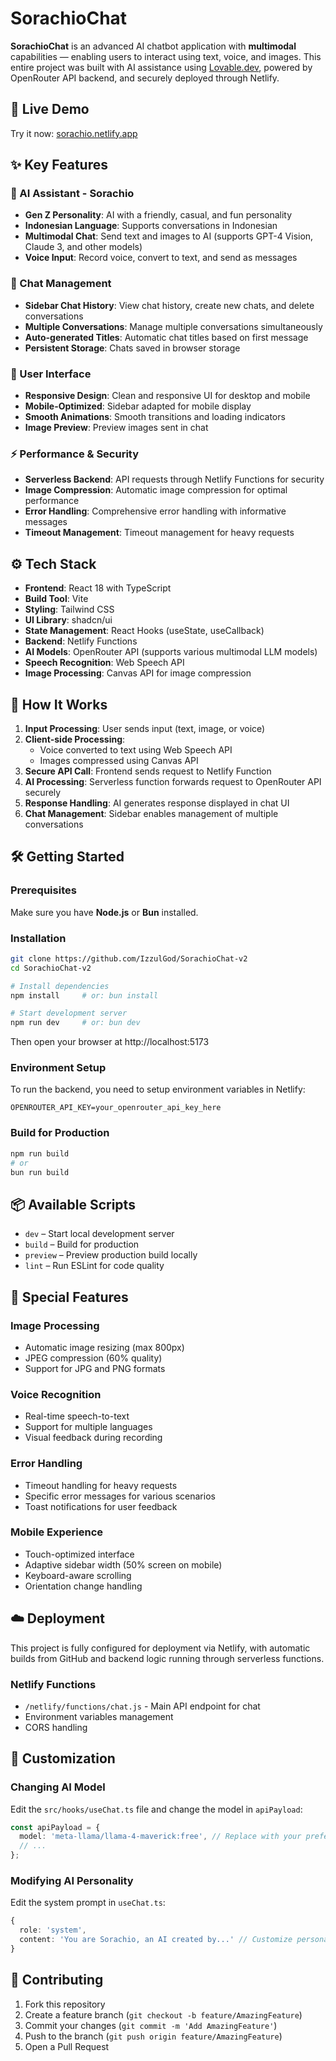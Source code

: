 # SorachioChat 

**SorachioChat** is an advanced AI chatbot application with **multimodal** capabilities — enabling users to interact using text, voice, and images. This entire project was built with AI assistance using [Lovable.dev](https://lovable.dev), powered by OpenRouter API backend, and securely deployed through Netlify.

## 🔗 Live Demo

Try it now: [sorachio.netlify.app](https://sorachio.netlify.app)

## ✨ Key Features

### 🤖 AI Assistant - Sorachio
- **Gen Z Personality**: AI with a friendly, casual, and fun personality
- **Indonesian Language**: Supports conversations in Indonesian
- **Multimodal Chat**: Send text and images to AI (supports GPT-4 Vision, Claude 3, and other models)
- **Voice Input**: Record voice, convert to text, and send as messages

### 💬 Chat Management
- **Sidebar Chat History**: View chat history, create new chats, and delete conversations
- **Multiple Conversations**: Manage multiple conversations simultaneously
- **Auto-generated Titles**: Automatic chat titles based on first message
- **Persistent Storage**: Chats saved in browser storage

### 🎨 User Interface
- **Responsive Design**: Clean and responsive UI for desktop and mobile
- **Mobile-Optimized**: Sidebar adapted for mobile display
- **Smooth Animations**: Smooth transitions and loading indicators
- **Image Preview**: Preview images sent in chat

### ⚡ Performance & Security
- **Serverless Backend**: API requests through Netlify Functions for security
- **Image Compression**: Automatic image compression for optimal performance
- **Error Handling**: Comprehensive error handling with informative messages
- **Timeout Management**: Timeout management for heavy requests

## ⚙️ Tech Stack

- **Frontend**: React 18 with TypeScript
- **Build Tool**: Vite
- **Styling**: Tailwind CSS
- **UI Library**: shadcn/ui
- **State Management**: React Hooks (useState, useCallback)
- **Backend**: Netlify Functions
- **AI Models**: OpenRouter API (supports various multimodal LLM models)
- **Speech Recognition**: Web Speech API
- **Image Processing**: Canvas API for image compression

## 🧠 How It Works

1. **Input Processing**: User sends input (text, image, or voice)
2. **Client-side Processing**: 
   - Voice converted to text using Web Speech API
   - Images compressed using Canvas API
3. **Secure API Call**: Frontend sends request to Netlify Function
4. **AI Processing**: Serverless function forwards request to OpenRouter API securely
5. **Response Handling**: AI generates response displayed in chat UI
6. **Chat Management**: Sidebar enables management of multiple conversations

## 🛠️ Getting Started

### Prerequisites

Make sure you have **Node.js** or **Bun** installed.

### Installation

```bash
git clone https://github.com/IzzulGod/SorachioChat-v2
cd SorachioChat-v2

# Install dependencies
npm install     # or: bun install

# Start development server
npm run dev     # or: bun dev
```

Then open your browser at http://localhost:5173

### Environment Setup

To run the backend, you need to setup environment variables in Netlify:

```env
OPENROUTER_API_KEY=your_openrouter_api_key_here
```

### Build for Production

```bash
npm run build
# or
bun run build
```

## 📦 Available Scripts

- `dev` – Start local development server
- `build` – Build for production
- `preview` – Preview production build locally
- `lint` – Run ESLint for code quality

## 🎯 Special Features

### Image Processing
- Automatic image resizing (max 800px)
- JPEG compression (60% quality)
- Support for JPG and PNG formats

### Voice Recognition
- Real-time speech-to-text
- Support for multiple languages
- Visual feedback during recording

### Error Handling
- Timeout handling for heavy requests
- Specific error messages for various scenarios
- Toast notifications for user feedback

### Mobile Experience
- Touch-optimized interface
- Adaptive sidebar width (50% screen on mobile)
- Keyboard-aware scrolling
- Orientation change handling

## ☁️ Deployment

This project is fully configured for deployment via Netlify, with automatic builds from GitHub and backend logic running through serverless functions.

### Netlify Functions
- `/netlify/functions/chat.js` - Main API endpoint for chat
- Environment variables management
- CORS handling

## 🔧 Customization

### Changing AI Model
Edit the `src/hooks/useChat.ts` file and change the model in `apiPayload`:

```typescript
const apiPayload = {
  model: 'meta-llama/llama-4-maverick:free', // Replace with your preferred model
  // ...
};
```

### Modifying AI Personality
Edit the system prompt in `useChat.ts`:

```typescript
{
  role: 'system',
  content: 'You are Sorachio, an AI created by...' // Customize personality here
}
```

## 🤝 Contributing

1. Fork this repository
2. Create a feature branch (`git checkout -b feature/AmazingFeature`)
3. Commit your changes (`git commit -m 'Add AmazingFeature'`)
4. Push to the branch (`git push origin feature/AmazingFeature`)
5. Open a Pull Request
